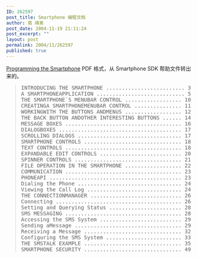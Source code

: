 ```yaml
---
ID: 262597
post_title: Smartphone 编程文档
author: 南 靖男
post_date: 2004-11-19 21:11:24
post_excerpt: ""
layout: post
permalink: 2004/11/262597
published: true
---
```

<a href="http://gro.clinux.org/frs/download.php/865/Programming_the_Smartphone.pdf">Programming the Smartphone</a> PDF 格式，从 Smartphone SDK 帮助文件转出来的。
<blockquote><pre>INTRODUCING THE SMARTPHONE ......................... 3
A SMARTPHONEAPPLICATION ............................ 5
THE SMARTPHONE`S MENUBAR CONTROL .................. 10
CREATINGA SMARTPHONEMENUBAR CONTROL ............... 11
WORKINGWITH THE BUTTONS ANDMENUS .................. 12
THE BACK BUTTON ANDOTHER INTERESTING BUTTONS ...... 14
MESSAGE BOXES ..................................... 16
DIALOGBOXES ....................................... 17
SCROLLING DIALOGS ................................. 17
SMARTPHONE CONTROLS ............................... 18
TEXT CONTROLS ..................................... 18
EXPANDABLE EDIT CONTROLS .......................... 20
SPINNER CONTROLS .................................. 21
FILE OPERATION IN THE SMARTPHONE .................. 22
COMMUNICATION ..................................... 23
PHONEAPI .......................................... 23
Dialing the Phone ................................. 24
Viewing the Call Log .............................. 24
THE CONNECTIONMANAGER ............................. 26
Connecting ........................................ 26
Setting and Querying Status ....................... 28
SMS MESSAGING ..................................... 28
Accessing the SMS System .......................... 29
Sending aMessage .................................. 29
Receiving a Message ............................... 32
Configuring the SMS System ........................ 33
THE SMSTALK EXAMPLE ............................... 35
SMARTPHONE SECURITY ............................... 49</pre></blockquote>